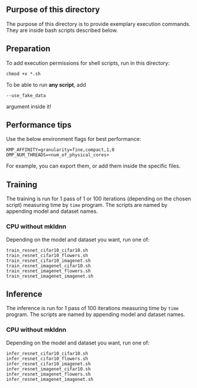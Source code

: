 ## Purpose of this directory
The purpose of this directory is to provide exemplary execution commands. They are inside bash scripts described below.

## Preparation
To add execution permissions for shell scripts, run in this directory:
```
chmod +x *.sh
```

To be able to run **any script**, add 
```
--use_fake_data
```
argument inside it!

## Performance tips
Use the below environment flags for best performance:
```
KMP_AFFINITY=granularity=fine,compact,1,0
OMP_NUM_THREADS=<num_of_physical_cores>
```
For example, you can export them, or add them inside the specific files.

## Training
The training is run for 1 pass of 1 or 100 iterations (depending on the chosen script) measuring time by `time` program.
The scripts are named by appending model and dataset names.  
### CPU without mkldnn
Depending on the model and dataset you want, run one of:
```
train_resnet_cifar10_cifar10.sh
train_resnet_cifar10_flowers.sh
train_resnet_cifar10_imagenet.sh
train_resnet_imagenet_cifar10.sh
train_resnet_imagenet_flowers.sh
train_resnet_imagenet_imagenet.sh
```

## Inference
The inference is run for 1 pass of 100 iterations measuring time by `time` program.
The scripts are named by appending model and dataset names.  
### CPU without mkldnn
Depending on the model and dataset you want, run one of:
```
infer_resnet_cifar10_cifar10.sh
infer_resnet_cifar10_flowers.sh
infer_resnet_cifar10_imagenet.sh
infer_resnet_imagenet_cifar10.sh
infer_resnet_imagenet_flowers.sh
infer_resnet_imagenet_imagenet.sh
```
